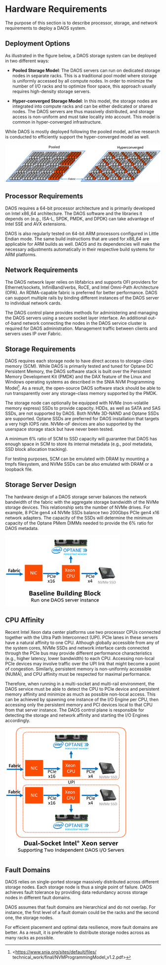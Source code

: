 # Hardware Requirements

The purpose of this section is to describe processor, storage, and
network requirements to deploy a DAOS system.

## Deployment Options

As illustrated in the figure below, a DAOS storage system can be deployed in two
different ways:

-   **Pooled Storage Model**: The DAOS servers can run on dedicated
    storage nodes in separate racks. This is a traditional pool model
    where storage is uniformly accessed by all compute nodes. In order
    to minimize the number of I/O racks and to optimize floor space,
    this approach usually requires high-density storage servers.

-   **Hyper-converged Storage Model**: In this model, the
    storage nodes are integrated into compute racks and can be either
    dedicated or shared nodes. The DAOS servers are thus massively distributed,
    and storage access is non-uniform and must take locality into account.
    This model is common in hyper-converged infrastructure.

While DAOS is mostly deployed following the pooled model, active research is
conducted to efficiently support the hyper-converged model as well.

![](./media/Fig_073.png)

## Processor Requirements

DAOS requires a 64-bit processor architecture and is primarily developed
on Intel x86_64 architecture. The DAOS software and the libraries it depends
on (e.g., ISA-L, SPDK, PMDK, and DPDK) can take advantage of Intel SSE
and AVX extensions.

DAOS is also regularly tested on 64-bit ARM processors configured in
Little Endian mode. The same build instructions that are used for x86_64
are applicable for ARM builds as well. DAOS and its dependencies will
make the necessary adjustments automatically in their respective build
systems for ARM platforms.

## Network Requirements

The DAOS network layer relies on libfabrics and supports OFI providers
for Ethernet/sockets, InfiniBand/verbs, RoCE, and Intel
Omni-Path Architecture (OPA). An RDMA-capable fabric is preferred for better
performance. DAOS can support multiple rails by binding different
instances of the DAOS server to individual network cards.

The DAOS control plane provides methods for administering and managing
the DAOS servers using a secure socket layer interface. An additional
out-of-band network connecting the nodes in the DAOS
service cluster is required for DAOS administration. Management traffic
between clients and servers uses IP over Fabric.

## Storage Requirements

DAOS requires each storage node to have direct access to storage-class
memory (SCM). While DAOS is primarily tested and tuned for Optane DC
Persistent Memory, the DAOS software stack is built over the Persistent
Memory Development Kit (PMDK) and the DAX feature of the Linux and
Windows operating systems as described in the SNIA NVM Programming
Model[^1]. As a result, the open-source DAOS software stack should be
able to run transparently over any storage-class memory
supported by the PMDK.

The storage node can optionally be equipped with NVMe (non-volatile
memory express) SSDs to provide capacity. HDDs, as well as SATA and SAS
SSDs, are not supported by DAOS. Both NVMe 3D-NAND and Optane SSDs are
supported. Optane SSDs are preferred for DAOS installation that targets
a very high IOPS rate. NVMe-oF devices are also supported by the
userspace storage stack but have never been tested.

A minimum 6% ratio of SCM to SSD capacity will guarantee that DAOS has
enough space in SCM to store its internal metadata
(e.g., pool metadata, SSD block allocation tracking).

For testing purposes, SCM can be emulated with DRAM by mounting a tmpfs
filesystem, and NVMe SSDs can be also emulated with DRAM or a loopback
file.

## Storage Server Design

The hardware design of a DAOS storage server balances the network
bandwidth of the fabric with the aggregate storage bandwidth of the NVMe
storage devices.  This relationship sets the number of NVMe drives.
For example, 8 PCIe gen4 x4 NVMe SSDs balance two 200Gbps PCIe gen4 x16
network adapters.
The capacity of the SSDs will determine the minimum capacity of the
Optane PMem DIMMs needed to provide the 6% ratio for DAOS metadata.

![](./media/Fig_074.png)


## CPU Affinity

Recent Intel Xeon data center platforms use two processor CPUs connected
together with the Ultra Path Interconnect (UPI). PCIe lanes in these
servers have a natural affinity to one CPU.
Although globally accessible from any of the system cores, NVMe SSDs and
network interface cards connected through the PCIe bus may provide
different performance characteristics (e.g., higher latency, lower
bandwidth) to each CPU. Accessing non-local PCIe devices may involve
traffic over the UPI link that might become a point of congestion.
Similarly, persistent memory is non-uniformly
accessible (NUMA), and CPU affinity must be respected for maximal
performance.

Therefore, when running in a multi-socket and multi-rail environment,
the DAOS service must be able to detect the CPU to PCIe device and
persistent memory affinity and minimize as much as possible non-local
access. This can be achieved by spawning one instance of the I/O Engine
per CPU, then accessing only the persistent memory and PCI devices
local to that CPU from that server instance. The DAOS control plane is
responsible for detecting the storage and network affinity and
starting the I/O Engines accordingly.

![](./media/Fig_075.png)

## Fault Domains

DAOS relies on single-ported storage massively distributed across
different storage nodes. Each storage node is thus a single point of
failure. DAOS achieves fault tolerance by providing data redundancy
across storage nodes in different fault domains.

DAOS assumes that fault domains are hierarchical and do not overlap. For
instance, the first level of a fault domain could be the racks and the
second one, the storage nodes.

For efficient placement and optimal data resilience, more fault
domains are better. As a result, it is preferable to distribute storage
nodes across as many racks as possible.

[^1]: <https://www.snia.org/sites/default/files/
technical_work/final/NVMProgrammingModel_v1.2.pdf>
